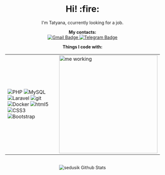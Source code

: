 <h1 align="center"> Hi! :fire: </h1>
<p align="center">I'm Tatyana, ccurrently looking for a job.</p>
<p align="center">
  <b>My contacts:</b>
  <br>
  <a href="mailto:tanasedusova@gmail.com">
    <img src="https://img.shields.io/badge/-Gmail-c14438?style=for-the-badge&logo=Gmail&logoColor=white" alt="Gmail Badge">
  </a>
  <a href="https://https://t.me/sedustan">
    <img src="https://img.shields.io/badge/-telegram-0088cc?style=for-the-badge&logo=telegram&logoColor=white" alt="Telegram Badge">
  </a>
</p>
<p align="center">
  <b>Things I code with:</b>
  <br>
  <table align="center">
    <td>
        <img alt="PHP" src="https://img.shields.io/badge/-Php-3776ab?style=for-the-badge&logo=php&logoColor=white"/>
        <img alt="MySQL" src="https://img.shields.io/badge/-MySQL-009688?style=for-the-badge&logo=MySQL&logoColor=white"/>
                <br>
        <img alt="Laravel" src="https://img.shields.io/badge/-Laravel-092420?style=for-the-badge&logo=Laravel&logoColor=white"/>
        <img alt="git" src="https://img.shields.io/badge/-Git-ea2845?style=for-the-badge&logo=git&logoColor=white"/>
                <br>
        <img alt="Docker" src="https://img.shields.io/badge/-Docker-01765c?style=for-the-badge&logo=docker&logoColor=white"/>
        <img alt="html5" src="https://img.shields.io/badge/-HTML5-E34F26?style=for-the-badge&logo=html5&logoColor=white"/>
                <br>
        <img alt="CSS3" src="https://img.shields.io/badge/-css3-2029FF?style=for-the-badge&logo=css3&logoColor=white"/>
        <img alt="Bootstrap" src="https://img.shields.io/badge/-bootstrap-7952b3?style=for-the-badge&logo=bootstrap&logoColor=white"/>
    </td>
    <td>
        <img alt="me working" width="320" src="https://i.yapx.cc/VakAH.gif">
    </td>
  </table>
</p>

<p align="center">
  <br>
    <img src="https://github-readme-stats.vercel.app/api?username=sedusik&show_icons=true&theme=radical" alt="sedusik Github Stats">
</p>
